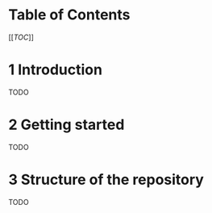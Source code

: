 # Table of Contents
<!-- A Table of Contents should be rendered here -->
[[_TOC_]]

# 1 Introduction
TODO

# 2 Getting started
TODO

# 3 Structure of the repository
TODO
